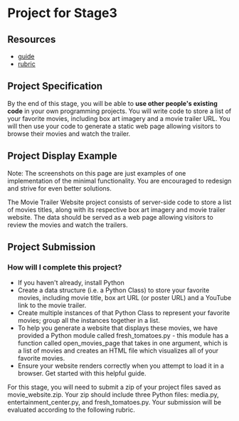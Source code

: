 # Project for Stage3
## Resources
- [guide](https://docs.google.com/document/d/1joDQNQl_4icYYm6tM_F9ch5hZEH_f157hlljSUGOLWs/pub?embedded=true)
- [rubric](https://review.udacity.com/?&_ga=1.14377075.53639439.1458784522#!/projects/3553029266/rubric)

## Project Specification
By the end of this stage, you will be able to **use other people's existing code** in your own programming projects. You will write code to store a list of your favorite movies, including box art imagery and a movie trailer URL. You will then use your code to generate a static web page allowing visitors to browse their movies and watch the trailer.

## Project Display Example
Note: The screenshots on this page are just examples of one implementation of the minimal functionality. You are encouraged to redesign and strive for even better solutions.  

The Movie Trailer Website project consists of server-side code to store a list of movies titles, along with its respective box art imagery and movie trailer website. The data should be served as a web page allowing visitors to review the movies and watch the trailers.


## Project Submission
### How will I complete this project?
- If you haven't already, install Python
- Create a data structure (i.e. a Python Class) to store your favorite movies, including movie title, box art URL (or poster URL) and a YouTube link to the movie trailer.
- Create multiple instances of that Python Class to represent your favorite movies; group all the instances together in a list.
- To help you generate a website that displays these movies, we have provided a Python module called fresh_tomatoes.py - this module has a function called open_movies_page that takes in one argument, which is a list of movies and creates an HTML file which visualizes all of your favorite movies.
- Ensure your website renders correctly when you attempt to load it in a browser.
Get started with this helpful guide.

For this stage, you will need to submit a zip of your project files saved as movie_website.zip. Your zip should include three Python files: media.py, entertainment_center.py, and fresh_tomatoes.py. Your submission will be evaluated according to the following rubric.

